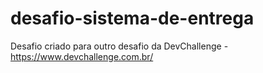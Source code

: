 # desafio-sistema-de-entrega
Desafio criado para outro desafio da DevChallenge - https://www.devchallenge.com.br/
